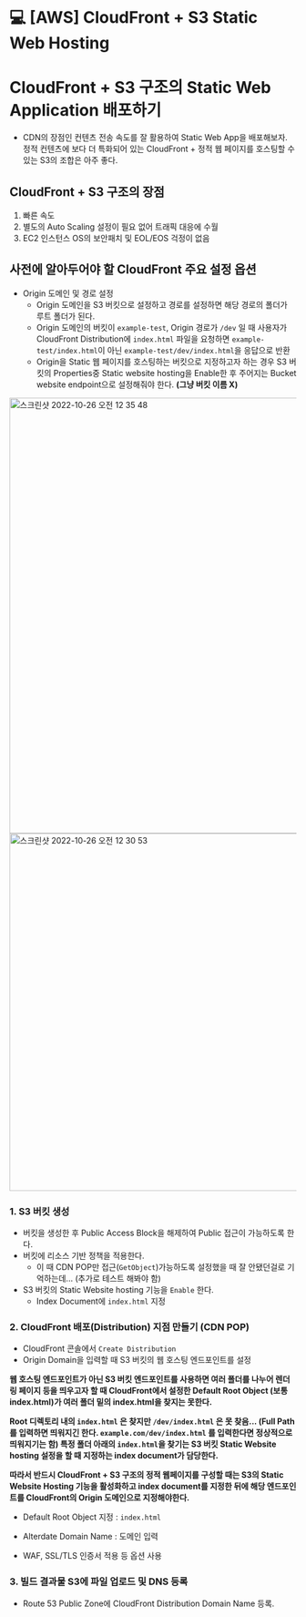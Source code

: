 💻 [AWS] CloudFront + S3 Static Web Hosting
==========================
# CloudFront + S3 구조의 Static Web Application 배포하기
* CDN의 장점인 컨텐츠 전송 속도를 잘 활용하여 Static Web App을 배포해보자. 정적 컨텐츠에 보다 더 특화되어 있는 CloudFront + 정적 웹 페이지를 호스팅할 수 있는 S3의 조합은 아주 좋다.

## CloudFront + S3 구조의 장점
1. 빠른 속도 
2. 별도의 Auto Scaling 설정이 필요 없어 트래픽 대응에 수월
3. EC2 인스턴스 OS의 보안패치 및 EOL/EOS 걱정이 없음

## 사전에 알아두어야 할 CloudFront 주요 설정 옵션
* Origin 도메인 및 경로 설정
  * Origin 도메인을 S3 버킷으로 설정하고 경로를 설정하면 해당 경로의 폴더가 루트 폴더가 된다.
  * Origin 도메인의 버킷이 `example-test`, Origin 경로가 `/dev` 일 때 사용자가 CloudFront Distribution에 `index.html` 파일을 요청하면 `example-test/index.html`이 아닌 `example-test/dev/index.html`을 응답으로 반환
  * Origin을 Static 웹 페이지를 호스팅하는 버킷으로 지정하고자 하는 경우 S3 버킷의 Properties중 Static website hosting을 Enable한 후 주어지는 Bucket website endpoint으로 설정해줘야 한다. **(그냥 버킷 이름 X)**

<img width="765" alt="스크린샷 2022-10-26 오전 12 35 48" src="https://user-images.githubusercontent.com/57285121/197818319-a1c09fea-d639-4c5e-882a-2db1dec4c4c6.png">
<img width="628" alt="스크린샷 2022-10-26 오전 12 30 53" src="https://user-images.githubusercontent.com/57285121/197818401-a83d43c5-e086-4f70-9a32-657c85cd2239.png">


### 1. S3 버킷 생성
* 버킷을 생성한 후 Public Access Block을 해제하여 Public 접근이 가능하도록 한다.
* 버킷에 리소스 기반 정책을 적용한다.
    * 이 때 CDN POP만 접근(`GetObject`)가능하도록 설정했을 때 잘 안됐던걸로 기억하는데... (추가로 테스트 해봐야 함)
* S3 버킷의 Static Website hosting 기능을 `Enable` 한다. 
  * Index Document에 `index.html` 지정

### 2. CloudFront 배포(Distribution) 지점 만들기 (CDN POP)
* CloudFront 콘솔에서 `Create Distribution`
* Origin Domain을 입력할 때 S3 버킷의 웹 호스팅 엔드포인트를 설정

**웹 호스팅 엔드포인트가 아닌 S3 버킷 엔드포인트를 사용하면 여러 폴더를 나누어 렌더링 페이지 등을 띄우고자 할 때 CloudFront에서 설정한 Default Root Object (보통 index.html)가 여러 폴더 밑의 index.html을 찾지는 못한다.**

**Root 디렉토리 내의 `index.html` 은 찾지만 `/dev/index.html` 은 못 찾음... (Full Path를 입력하면 띄워지긴 한다. `example.com/dev/index.html` 를 입력한다면 정상적으로 띄워지기는 함) 특정 폴더 아래의 `index.html`을 찾기는 S3 버킷 Static Website hosting 설정을 할 때 지정하는 index document가 담당한다.**

**따라서 반드시 CloudFront + S3 구조의 정적 웹페이지를 구성할 때는 S3의 Static Website Hosting 기능을 활성화하고 index document를 지정한 뒤에 해당 엔드포인트를 CloudFront의 Origin 도메인으로 지정해야한다.**

* Default Root Object 지정 : `index.html`
* Alterdate Domain Name : 도메인 입력


* WAF, SSL/TLS 인증서 적용 등 옵션 사용

### 3. 빌드 결과물 S3에 파일 업로드 및 DNS 등록
* Route 53 Public Zone에 CloudFront Distribution Domain Name 등록.
